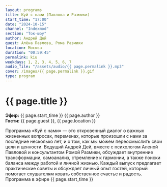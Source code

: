 ```yaml
---
layout: programs
title: Куй с нами (Павлова и Размики)
start_time: "17:00"
date: "2024-10-15"
channel: "Indexmod"
section: "Ток-шоу"
author: Андрей Дей
guest: Алёна Павлова, Рома Размики
location: Москва
duration: "00:59:45"
permalink: kiu
weekdays: 1, 2, 3, 4, 5, 6, 7
audio_file: "/assets/audio/{{ page.permalink }}.mp3"
cover: /images/{{ page.permalink }}.gif
type: program
---
```


# {{ page.title }}

**Эфир:** {{ page.start_time }} {{ page.author }}  
**Гости:** {{ page.guest }}, {{ page.location }}

Программа «Куй с нами» — это откровенный диалог о важных жизненных вопросах, переменах, которые произошли с нами за последние несколько лет, и о том, как мы можем переосмыслить свои цели и ценности. Ведущий Андрей Дей, вместе с психологом Аленой Павловой и консультантом Ромой Размики, обсуждает внутренние трансформации, самоанализ, стремление к гармонии, а также поиски баланса между работой и личной жизнью. Каждый выпуск предлагает практические советы и обсуждает личный опыт гостей, который помогает слушателям ковать собственное счастье и радость. Программа в эфире {{ page.start_time }}
